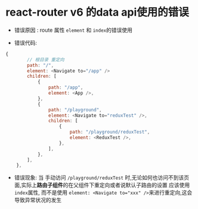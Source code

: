 # react-router v6 的data api使用的错误
+ 错误原因 : route 属性 `element` 和 `index`的错误使用

+ 错误代码:
```js
{
		// 根目录 重定向
		path: "/",
		element: <Navigate to="/app" />
		children: [
			{
				path: "/app",
				element: <App />,
			},
			{
				path: "/playground",
				element: <Navigate to="reduxTest" />,
				children: [
					{
						path: "/playground/reduxTest",
						element: <ReduxTest />,
					},
				],
			},
		],
	},
```
+ 错误现象: 当 手动访问 `/playground/reduxTest` 时,无论如何也访问不到该页面,实际上**路由子组件**的在父组件下重定向或者说默认子路由的设置 应该使用 `index`属性, 而不是使用 `element: <Navigate to="xxx" />`来进行重定向,这会导致异常状况的发生
